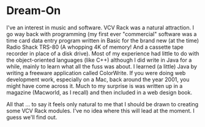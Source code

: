 # Dream-On

I've an interest in music and software. VCV Rack was a natural attraction. I go way back with programming (my first ever "commercial" software was a time card data entry program written in Basic for the brand new (at the time) Radio Shack TRS-80 (A whopping 4K of memory! And a cassette tape recorder in place of a disk drive). Most of my experience had little to do with the object-oriented languages (like C++) although I did write in Java for a while, mainly to learn what all the fuss was about. I learned (a little) Java by writing a freeware application called ColorWrite. If you were doing web development work, especially on a Mac, back around the year 2001, you might have come across it. Much to my surprise is was written up in a magazine (Macworld, as I recall) and then included in a web design book.

All that ... to say it feels only natural to me that I should be drawn to creating some VCV Rack modules. I've no idea where this will lead at the moment. I guess we'll find out.
